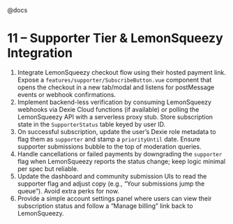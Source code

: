 @docs

# 11 – Supporter Tier & LemonSqueezy Integration

1. Integrate LemonSqueezy checkout flow using their hosted payment link. Expose a `features/supporter/SubscribeButton.vue` component that opens the checkout in a new tab/modal and listens for postMessage events or webhook confirmations.
2. Implement backend-less verification by consuming LemonSqueezy webhooks via Dexie Cloud functions (if available) or polling the LemonSqueezy API with a serverless proxy stub. Store subscription state in the `SupporterStatus` table keyed by user ID.
3. On successful subscription, update the user’s Dexie role metadata to flag them as `supporter` and stamp a `priorityUntil` date. Ensure supporter submissions bubble to the top of moderation queries.
4. Handle cancellations or failed payments by downgrading the `supporter` flag when LemonSqueezy reports the status change; keep logic minimal per spec but reliable.
5. Update the dashboard and community submission UIs to read the supporter flag and adjust copy (e.g., “Your submissions jump the queue”). Avoid extra perks for now.
6. Provide a simple account settings panel where users can view their subscription status and follow a “Manage billing” link back to LemonSqueezy.
